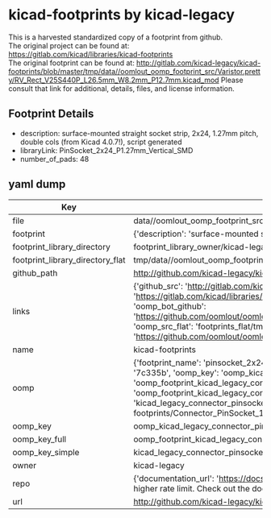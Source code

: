 # kicad-footprints by kicad-legacy  
This is a harvested standardized copy of a footprint from github.  
The original project can be found at:  
https://gitlab.com/kicad/libraries/kicad-footprints  
The original footprint can be found at:
http://gitlab.com/kicad-legacy/kicad-footprints/blob/master/tmp/data//oomlout_oomp_footprint_src/Varistor.pretty/RV_Rect_V25S440P_L26.5mm_W8.2mm_P12.7mm.kicad_mod
Please consult that link for additional, details, files, and license information.  
## Footprint Details
* description: surface-mounted straight socket strip, 2x24, 1.27mm pitch, double cols (from Kicad 4.0.7!), script generated  
* libraryLink: PinSocket_2x24_P1.27mm_Vertical_SMD  
* number_of_pads: 48  
## yaml dump  
| Key | Value |  
| --- | --- |  
| file | data//oomlout_oomp_footprint_src/kicad-footprints/Connector_PinSocket_1.27mm.pretty/PinSocket_2x24_P1.27mm_Vertical_SMD.kicad_mod |  
| footprint | {'description': 'surface-mounted straight socket strip, 2x24, 1.27mm pitch, double cols (from Kicad 4.0.7!), script generated', 'libraryLink': 'PinSocket_2x24_P1.27mm_Vertical_SMD', 'number_of_pads': 48} |  
| footprint_library_directory | footprint_library_owner/kicad-legacy_kicad-footprints |  
| footprint_library_directory_flat | tmp/data//oomlout_oomp_footprint_src/footprints_flat/kicad_legacy_connector_pinsocket_1_27mm_pinsocket_2x24_p1_27mm_vertical_smd/working |  
| github_path | http://github.com/kicad-legacy/kicad-footprints/blob/master/tmp/data//oomlout_oomp_footprint_src/Connector_PinSocket_1.27mm.pretty/PinSocket_2x24_P1.27mm_Vertical_SMD.kicad_mod |  
| links | {'github_src': 'http://gitlab.com/kicad-legacy/kicad-footprints/blob/master/tmp/data//oomlout_oomp_footprint_src/Varistor.pretty/RV_Rect_V25S440P_L26.5mm_W8.2mm_P12.7mm.kicad_mod', 'github_src_repo': 'https://gitlab.com/kicad/libraries/kicad-footprints', 'oomp_bot': 'tmp/data//oomlout_oomp_footprint_src/footprints/kicad_legacy_connector_pinsocket_1_27mm_pinsocket_2x24_p1_27mm_vertical_smd/working', 'oomp_bot_github': 'https://github.com/oomlout/oomlout_oomp_footprint_bot/tree/main/tmp/data//oomlout_oomp_footprint_src/footprints/kicad_legacy_connector_pinsocket_1_27mm_pinsocket_2x24_p1_27mm_vertical_smd/working', 'oomp_src_flat': 'footprints_flat/tmp/data//oomlout_oomp_footprint_src/footprints_flat/kicad_legacy_connector_pinsocket_1_27mm_pinsocket_2x24_p1_27mm_vertical_smd/working', 'oomp_src_flat_github': 'https://github.com/oomlout/oomlout_oomp_footprint_src/tree/main/tmp/data//oomlout_oomp_footprint_src/footprints_flat/kicad_legacy_connector_pinsocket_1_27mm_pinsocket_2x24_p1_27mm_vertical_smd/working'} |  
| name | kicad-footprints |  
| oomp | {'footprint_name': 'pinsocket_2x24_p1_27mm_vertical_smd', 'library_name': 'connector_pinsocket_1_27mm', 'md5': '7c335b231b48bda1a118a8a4fb65560e', 'md5_10': '7c335b231b', 'md5_5': '7c335', 'md5_6': '7c335b', 'oomp_key': 'oomp_kicad_legacy_connector_pinsocket_1_27mm_pinsocket_2x24_p1_27mm_vertical_smd', 'oomp_key_extra': 'oomp_footprint_kicad_legacy_connector_pinsocket_1_27mm_pinsocket_2x24_p1_27mm_vertical_smd', 'oomp_key_full': 'oomp_footprint_kicad_legacy_connector_pinsocket_1_27mm_pinsocket_2x24_p1_27mm_vertical_smd_7c335b', 'oomp_key_simple': 'kicad_legacy_connector_pinsocket_1_27mm_pinsocket_2x24_p1_27mm_vertical_smd', 'original_filename': 'data//oomlout_oomp_footprint_src/kicad-footprints/Connector_PinSocket_1.27mm.pretty/PinSocket_2x24_P1.27mm_Vertical_SMD.kicad_mod', 'owner_name': 'kicad_legacy'} |  
| oomp_key | oomp_kicad_legacy_connector_pinsocket_1_27mm_pinsocket_2x24_p1_27mm_vertical_smd |  
| oomp_key_full | oomp_footprint_kicad_legacy_connector_pinsocket_1_27mm_pinsocket_2x24_p1_27mm_vertical_smd |  
| oomp_key_simple | kicad_legacy_connector_pinsocket_1_27mm_pinsocket_2x24_p1_27mm_vertical_smd |  
| owner | kicad-legacy |  
| repo | {'documentation_url': 'https://docs.github.com/rest/overview/resources-in-the-rest-api#rate-limiting', 'message': "API rate limit exceeded for 84.66.142.224. (But here's the good news: Authenticated requests get a higher rate limit. Check out the documentation for more details.)"} |  
| url | http://github.com/kicad-legacy/kicad-footprints |  

